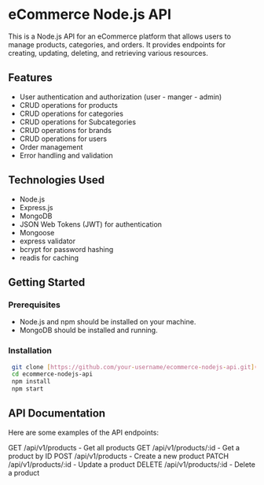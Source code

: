 
# eCommerce Node.js API

This is a Node.js API for an eCommerce platform that allows users to manage products, categories, and orders. It provides endpoints for creating, updating, deleting, and retrieving various resources.

## Features

- User authentication and authorization (user - manger - admin)
- CRUD operations for products
- CRUD operations for categories
- CRUD operations for Subcategories
- CRUD operations for brands
- CRUD operations for users
- Order management
- Error handling and validation


## Technologies Used

- Node.js
- Express.js
- MongoDB 
- JSON Web Tokens (JWT) for authentication
- Mongoose 
- express validator 
- bcrypt for password hashing
- readis for caching

## Getting Started

### Prerequisites

- Node.js and npm should be installed on your machine.
- MongoDB should be installed and running.

### Installation



  ```bash
   git clone [https://github.com/your-username/ecommerce-nodejs-api.git](https://github.com/Peter2s/nodejs-ecommerce-api)
   cd ecommerce-nodejs-api
   npm install
   npm start
   ``` 
 
## API Documentation   
Here are some examples of the API endpoints:

GET /api/v1/products - Get all products
GET /api/v1/products/:id - Get a product by ID
POST /api/v1/products - Create a new product
PATCH /api/v1/products/:id - Update a product
DELETE /api/v1/products/:id - Delete a product
  
